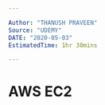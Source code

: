 ```yaml
---

Author: "THANUSH PRAVEEN"
Source: "UDEMY"
DATE: "2020-05-03"
EstimatedTime: 1hr 30mins

---
```


# AWS EC2